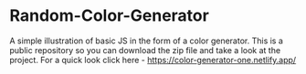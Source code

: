 # Random-Color-Generator
A simple illustration of basic JS in the form of a color generator.
This is a public repository so you can download the zip file and take a look at the project.
For a quick look click here - 
https://color-generator-one.netlify.app/

